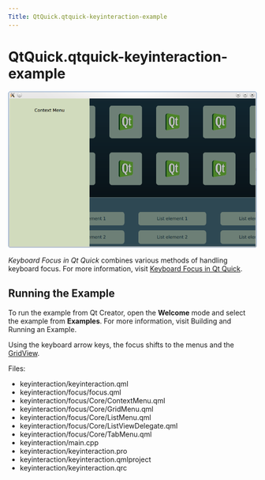 ```yaml
---
Title: QtQuick.qtquick-keyinteraction-example
---
```


# QtQuick.qtquick-keyinteraction-example

<span class="subtitle"></span>
<!-- $$$keyinteraction-description -->
<p class="centerAlign"><img src="../../../media/qml-keyinteraction-example.png" alt="" /></p><p><i>Keyboard Focus in Qt Quick</i> combines various methods of handling keyboard focus. For more information, visit <a href="QtQuick.qtquick-input-focus.md">Keyboard Focus in Qt Quick</a>.</p>
<h2 id="running-the-example">Running the Example</h2>
<p>To run the example from Qt Creator, open the <b>Welcome</b> mode and select the example from <b>Examples</b>. For more information, visit Building and Running an Example.</p>
<p>Using the keyboard arrow keys, the focus shifts to the menus and the <a href="https://developer.ubuntu.comapps/qml/sdk-15.04.6/QtQuick.draganddrop/#gridview">GridView</a>.</p>
<p>Files:</p>
<ul>
<li>keyinteraction/keyinteraction.qml</li>
<li>keyinteraction/focus/focus.qml</li>
<li>keyinteraction/focus/Core/ContextMenu.qml</li>
<li>keyinteraction/focus/Core/GridMenu.qml</li>
<li>keyinteraction/focus/Core/ListMenu.qml</li>
<li>keyinteraction/focus/Core/ListViewDelegate.qml</li>
<li>keyinteraction/focus/Core/TabMenu.qml</li>
<li>keyinteraction/main.cpp</li>
<li>keyinteraction/keyinteraction.pro</li>
<li>keyinteraction/keyinteraction.qmlproject</li>
<li>keyinteraction/keyinteraction.qrc</li>
</ul>
<!-- @@@keyinteraction -->
